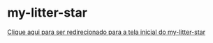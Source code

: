 # my-litter-star
 
<a href="home.html">Clique aqui para ser redirecionado para a tela inicial do my-litter-star</a>